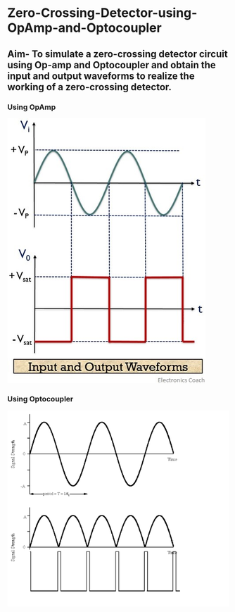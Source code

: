 # Zero-Crossing-Detector-using-OpAmp-and-Optocoupler

## Aim- To simulate a zero-crossing detector circuit using Op-amp and Optocoupler and obtain the input and output waveforms to realize the working of a zero-crossing detector.

### Using OpAmp

![img1](./images/img1.jpg)

### Using Optocoupler

![img2](./images/img2.png)
